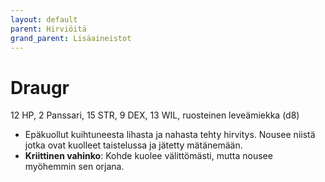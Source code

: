 ```yaml
---
layout: default
parent: Hirviöitä
grand_parent: Lisäaineistot
---
```


# Draugr

12 HP, 2 Panssari, 15 STR, 9 DEX, 13 WIL, ruosteinen leveämiekka (d8)

- Epäkuollut kuihtuneesta lihasta ja nahasta tehty hirvitys. Nousee niistä jotka ovat kuolleet taistelussa ja jätetty mätänemään.
- **Kriittinen vahinko**: Kohde kuolee välittömästi, mutta nousee myöhemmin sen orjana.
